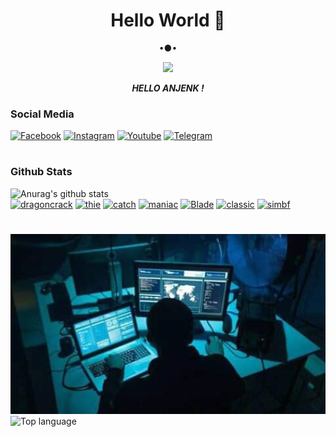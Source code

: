 <h1 align="center"> Hello World 👋 </h1>
<p align="center">
•●•
</p>

<p align="center">
<img src="https://giffiles.alphacoders.com/120/120277.gif">
</p>
<p align="center">
<i> <b> HELLO ANJENK ! </b> </i>
</p

#
### Social Media
[![Facebook](https://img.shields.io/badge/Facebook-Follow-blue?style=for-the-badge&logo=facebook)](https://www.facebook.com/105805581664563)
[![Instagram](https://img.shields.io/badge/Instagram-Follow-violet?style=for-the-badge&logo=instagram)](https://Instagram.com/ramdhan.ramadhian99)
[![Youtube](https://img.shields.io/badge/Youtube-Subscribe-red?style=for-the-badge&logo=youtube)](https://m.youtube.com/channel/UC7kqla4Jh-ujwE6BKaUE_Rw)
[![Telegram](https://img.shields.io/badge/telegram-Contact-cyan?style=for-the-badge&logo=telegram)](https://api.telegram.com/send/?phone=%2B6285220455740&text&app_absent=0/send/?chat=%Haloo)
#
### Github Stats
![Anurag's github stats](https://github-readme-stats.vercel.app/api?username=Ramdhan7&show_icons=true&theme=radical)<br>
<a href="https://github.com/Ramdhan7/dragoncrack"><img title="dragoncrack" src="https://github-readme-stats.vercel.app/api/pin/?username=Ramdhan7&repo=dragoncrack&theme=vision-friendly-dark"></a>
<a href="https://github.com/Ramdhan7/thie"><img title="thie" src="https://github-readme-stats.vercel.app/api/pin/?username=Ramdhan7&repo=thie&theme=vision-friendly-dark"></a>
<a href="https://github.com/Ramdhan7/catch"><img title="catch" src="https://github-readme-stats.vercel.app/api/pin/?username=Ramdhan7&repo=catch&theme=vision-friendly-dark"></a>
<a href="https://github.com/Ramdhan7/maniac"><img title="maniac" src="https://github-readme-stats.vercel.app/api/pin/?username=Ramdhan7&repo=maniac&theme=vision-friendly-dark"></a>
<a href="https://github.com/Ramdhan7/Blade"><img title="Blade" src="https://github-readme-stats.vercel.app/api/pin/?username=Ramdhan7&repo=Blade&theme=vision-friendly-dark"></a>
<a href="https://github.com/Ramdhan7/classic"><img title="classic" src="https://github-readme-stats.vercel.app/api/pin/?username=Ramdhan7&repo=classic&theme=vision-friendly-dark"></a>
<a href="https://github.com/Ramdhan7/simbf"><img title="simbf" src="https://github-readme-stats.vercel.app/api/pin/?username=Ramdhan7&repo=simbf&theme=vision-friendly-dark"></a>
#
<img src="https://github.com/Ramdhan7/Ramdhan7/blob/main/FB_IMG_16045381662777177.jpg" width="640" title="Menu" alt="Menu">

  <img src="https://github-readme-stats.vercel.app/api/top-langs/?username=Ramdhan7&layout=compact" alt="Top language">
